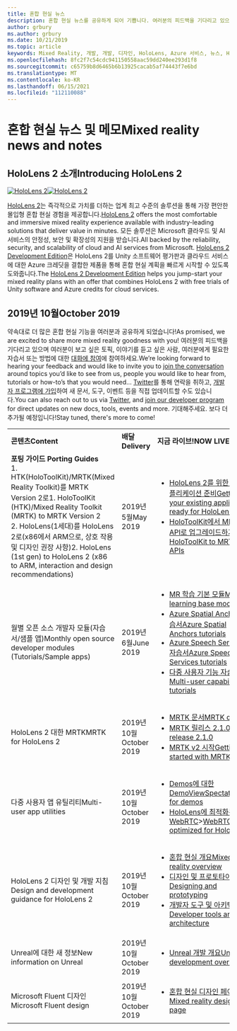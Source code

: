 ```yaml
---
title: 혼합 현실 뉴스
description: 혼합 현실 뉴스를 공유하게 되어 기쁩니다. 여러분의 피드백을 기다리고 있으며, 대화에 참여하도록 초대하고 싶습니다.
author: grbury
ms.author: grbury
ms.date: 10/21/2019
ms.topic: article
keywords: Mixed Reality, 개발, 개발, 디자인, HoloLens, Azure 서비스, 뉴스, HoloLens 2
ms.openlocfilehash: 8fc2f7c54cdc941150558aac59dd240ee293d1f8
ms.sourcegitcommit: c65759b8d6465b6b13925cacab5af74443f7e6bd
ms.translationtype: MT
ms.contentlocale: ko-KR
ms.lasthandoff: 06/15/2021
ms.locfileid: "112110088"
---
```

# <a name="mixed-reality-news-and-notes"></a><span data-ttu-id="7475d-105">혼합 현실 뉴스 및 메모</span><span class="sxs-lookup"><span data-stu-id="7475d-105">Mixed reality news and notes</span></span>

## <a name="introducing-hololens-2"></a><span data-ttu-id="7475d-106">HoloLens 2 소개</span><span class="sxs-lookup"><span data-stu-id="7475d-106">Introducing HoloLens 2</span></span>

<span data-ttu-id="7475d-107">[![HoloLens 2](images/hololens2.jpg)](https://www.microsoft.com/hololens/hardware)</span><span class="sxs-lookup"><span data-stu-id="7475d-107">[![HoloLens 2](images/hololens2.jpg)](https://www.microsoft.com/hololens/hardware)</span></span>

<span data-ttu-id="7475d-108">[HoloLens 2](https://www.microsoft.com/hololens/hardware)는 즉각적으로 가치를 더하는 업계 최고 수준의 솔루션을 통해 가장 편안한 몰입형 혼합 현실 경험을 제공합니다.</span><span class="sxs-lookup"><span data-stu-id="7475d-108">[HoloLens 2](https://www.microsoft.com/hololens/hardware) offers the most comfortable and immersive mixed reality experience available with industry-leading solutions that deliver value in minutes.</span></span> <span data-ttu-id="7475d-109">모든 솔루션은 Microsoft 클라우드 및 AI 서비스의 안정성, 보안 및 확장성의 지원을 받습니다.</span><span class="sxs-lookup"><span data-stu-id="7475d-109">All backed by the reliability, security, and scalability of cloud and AI services from Microsoft.</span></span> <span data-ttu-id="7475d-110">[HoloLens 2 Development Edition](https://www.microsoft.com//hololens/developers)은 HoloLens 2를 Unity 소프트웨어 평가판과 클라우드 서비스에 대한 Azure 크레딧을 결합한 제품을 통해 혼합 현실 계획을 빠르게 시작할 수 있도록 도와줍니다.</span><span class="sxs-lookup"><span data-stu-id="7475d-110">The [HoloLens 2 Development Edition](https://www.microsoft.com//hololens/developers) helps you jump-start your mixed reality plans with an offer that combines HoloLens 2 with free trials of Unity software and Azure credits for cloud services.</span></span>

## <a name="october-2019"></a><span data-ttu-id="7475d-111">2019년 10월</span><span class="sxs-lookup"><span data-stu-id="7475d-111">October 2019</span></span>

<span data-ttu-id="7475d-112">약속대로 더 많은 혼합 현실 기능을 여러분과 공유하게 되었습니다!</span><span class="sxs-lookup"><span data-stu-id="7475d-112">As promised, we are excited to share more mixed reality goodness with you!</span></span> <span data-ttu-id="7475d-113">여러분의 피드백을 기다리고 있으며 여러분이 보고 싶은 토픽, 이야기를 듣고 싶은 사람, 여러분에게 필요한 자습서 또는 방법에 대한 [대화에 참여](https://holodevelopersslack.azurewebsites.net/)에 참여하세요.</span><span class="sxs-lookup"><span data-stu-id="7475d-113">We’re looking forward to hearing your feedback and would like to invite you to [join the conversation](https://holodevelopersslack.azurewebsites.net/) around topics you’d like to see from us, people you would like to hear from, tutorials or how-to’s that you would need…</span></span> <span data-ttu-id="7475d-114">[Twitter](https://twitter.com/MxdRealityDev)를 통해 연락을 취하고, [개발자 프로그램에 가입](https://aka.ms/iwantmr)하여 새 문서, 도구, 이벤트 등을 직접 업데이트할 수도 있습니다.</span><span class="sxs-lookup"><span data-stu-id="7475d-114">You can also reach out to us via [Twitter](https://twitter.com/MxdRealityDev), and [join our developer program](https://aka.ms/iwantmr) for direct updates on new docs, tools, events and more.</span></span> <span data-ttu-id="7475d-115">기대해주세요. 보다 더 추가될 예정입니다!</span><span class="sxs-lookup"><span data-stu-id="7475d-115">Stay tuned, there's more to come!</span></span>

<table>
<tr>
<th style="width: 400px; text-align:left;"><span data-ttu-id="7475d-116">콘텐츠</span><span class="sxs-lookup"><span data-stu-id="7475d-116">Content</span></span></th><th style="width: 125px; text-align:left;"><span data-ttu-id="7475d-117">배달</span><span class="sxs-lookup"><span data-stu-id="7475d-117">Delivery</span></span></th><th style="width: 125px; text-align:left;"><span data-ttu-id="7475d-118">지금 라이브!</span><span class="sxs-lookup"><span data-stu-id="7475d-118">NOW LIVE!</span></span></th>
</tr> 
<tr>
<td><span data-ttu-id="7475d-119"><b>포팅 가이드</b> </span><span class="sxs-lookup"><span data-stu-id="7475d-119"><b>Porting Guides</b> </span></span><br><span data-ttu-id="7475d-120">1. HTK(HoloToolKit)/MRTK(Mixed Reality Toolkit)를 MRTK Version 2로</span><span class="sxs-lookup"><span data-stu-id="7475d-120">1. HoloToolKit (HTK)/Mixed Reality Toolkit (MRTK) to MRTK Version 2</span></span>
<br><span data-ttu-id="7475d-121">2. HoloLens(1세대)를 HoloLens 2로(x86에서 ARM으로, 상호 작용 및 디자인 권장 사항)</span><span class="sxs-lookup"><span data-stu-id="7475d-121">2. HoloLens (1st gen) to HoloLens 2 (x86 to ARM, interaction and design recommendations)</span></span>
</td></td><td><span data-ttu-id="7475d-122">2019년 5월</span><span class="sxs-lookup"><span data-stu-id="7475d-122">May 2019</span></span></td><td> <ul><li><span data-ttu-id="7475d-123"><a href=https://docs.microsoft.com/windows/mixed-reality/mrtk-porting-guide>HoloLens 2를 위한 기존 애플리케이션 준비</a></span><span class="sxs-lookup"><span data-stu-id="7475d-123"><a href=https://docs.microsoft.com/windows/mixed-reality/mrtk-porting-guide>Getting your existing application ready for HoloLens 2</a></span></span><li><span data-ttu-id="7475d-124"><a href=/windows/mixed-reality/mrtk-unity/updates-deployment/htk-to-mrtk-porting-guide>HoloToolKit에서 MRTK API로 업그레이드하기</a></span><span class="sxs-lookup"><span data-stu-id="7475d-124"><a href=/windows/mixed-reality/mrtk-unity/updates-deployment/htk-to-mrtk-porting-guide>HoloToolKit to MRTK APIs</a></span></span></td>
</tr>
<tr>
<td><span data-ttu-id="7475d-125">월별 오픈 소스 개발자 모듈(자습서/샘플 앱)</span><span class="sxs-lookup"><span data-stu-id="7475d-125">Monthly open source developer modules (Tutorials/Sample apps)</span></span></td><td><span data-ttu-id="7475d-126">2019년 6월</span><span class="sxs-lookup"><span data-stu-id="7475d-126">June 2019</span></span></td><td> <ul><li><span data-ttu-id="7475d-127"><a href=https://docs.microsoft.com/windows/mixed-reality/mrlearning-base-ch1>MR 학습 기본 모듈</a></span><span class="sxs-lookup"><span data-stu-id="7475d-127"><a href=https://docs.microsoft.com/windows/mixed-reality/mrlearning-base-ch1>MR learning base module</a></span></span><li><span data-ttu-id="7475d-128"><a href=https://docs.microsoft.com/windows/mixed-reality/mrlearning-asa-ch1>Azure Spatial Anchors 자습서</a></span><span class="sxs-lookup"><span data-stu-id="7475d-128"><a href=https://docs.microsoft.com/windows/mixed-reality/mrlearning-asa-ch1>Azure Spatial Anchors tutorials</a></span></span><li><span data-ttu-id="7475d-129"><a href=https://docs.microsoft.com/windows/mixed-reality/mrlearning-speechsdk-ch1>Azure Speech Services 자습서</a></span><span class="sxs-lookup"><span data-stu-id="7475d-129"><a href=https://docs.microsoft.com/windows/mixed-reality/mrlearning-speechsdk-ch1>Azure Speech Services tutorials</a></span></span><li><span data-ttu-id="7475d-130"><a href=https://docs.microsoft.com/windows/mixed-reality/mrlearning-sharing(photon)-ch1>다중 사용자 기능 자습서</a></span><span class="sxs-lookup"><span data-stu-id="7475d-130"><a href=https://docs.microsoft.com/windows/mixed-reality/mrlearning-sharing(photon)-ch1>Multi-user capabilities tutorials</a></span></span></td>
</tr>
<tr>
<td><span data-ttu-id="7475d-131">HoloLens 2 대한 MRTK</span><span class="sxs-lookup"><span data-stu-id="7475d-131">MRTK for HoloLens 2</span></span></td><td><span data-ttu-id="7475d-132">2019년 10월</span><span class="sxs-lookup"><span data-stu-id="7475d-132">October 2019</span></span></td><td> <ul><li><span data-ttu-id="7475d-133"><a href=/windows/mixed-reality/mrtk-unity>MRTK 문서</a></span><span class="sxs-lookup"><span data-stu-id="7475d-133"><a href=/windows/mixed-reality/mrtk-unity>MRTK docs</a></span></span><li><span data-ttu-id="7475d-134"><a href=https://github.com/Microsoft/MixedRealityToolkit-Unity/releases>MRTK 릴리스 2.1.0</a></span><span class="sxs-lookup"><span data-stu-id="7475d-134"><a href=https://github.com/Microsoft/MixedRealityToolkit-Unity/releases>MRTK release 2.1.0</a></span></span><li><span data-ttu-id="7475d-135"><a href=https://docs.microsoft.com/windows/mixed-reality/mrtk-getting-started>MRTK v2 시작</a></span><span class="sxs-lookup"><span data-stu-id="7475d-135"><a href=https://docs.microsoft.com/windows/mixed-reality/mrtk-getting-started>Getting started with MRTK v2</a></span></span></td>
</tr>
<tr>
<td><span data-ttu-id="7475d-136">다중 사용자 앱 유틸리티</span><span class="sxs-lookup"><span data-stu-id="7475d-136">Multi-user app utilities</span></span></td><td><span data-ttu-id="7475d-137">2019년 10월</span><span class="sxs-lookup"><span data-stu-id="7475d-137">October 2019</span></span></td><td> <ul><li><span data-ttu-id="7475d-138"><a href=https://docs.microsoft.com/windows/mixed-reality/spectator-view>Demos에 대한 DemoView</a></span><span class="sxs-lookup"><span data-stu-id="7475d-138"><a href=https://docs.microsoft.com/windows/mixed-reality/spectator-view>SpectatorView for demos</a></span></span><li><span data-ttu-id="7475d-139"><a href=https://github.com/microsoft/MixedReality-WebRTC>HoloLens에 최적화된 WebRTC</a>></span><span class="sxs-lookup"><span data-stu-id="7475d-139"><a href=https://github.com/microsoft/MixedReality-WebRTC>WebRTC optimized for HoloLens</a>></span></span></td>
</tr>
<tr>
<td><span data-ttu-id="7475d-140">HoloLens 2 디자인 및 개발 지침</span><span class="sxs-lookup"><span data-stu-id="7475d-140">Design and development guidance for HoloLens 2</span></span></td><td><span data-ttu-id="7475d-141">2019년 10월</span><span class="sxs-lookup"><span data-stu-id="7475d-141">October 2019</span></span></td><td> <ul><li><span data-ttu-id="7475d-142"><a href=https://docs.microsoft.com/windows/mixed-reality/>혼합 현실 개요</a></span><span class="sxs-lookup"><span data-stu-id="7475d-142"><a href=https://docs.microsoft.com/windows/mixed-reality/>Mixed reality overview</a></span></span><li><span data-ttu-id="7475d-143"><a href=https://docs.microsoft.com/windows/mixed-reality/design>디자인 및 프로토타이핑</a></span><span class="sxs-lookup"><span data-stu-id="7475d-143"><a href=https://docs.microsoft.com/windows/mixed-reality/design>Designing and prototyping</a></span></span><li><span data-ttu-id="7475d-144"><a href=https://docs.microsoft.com/windows/mixed-reality/development>개발자 도구 및 아키텍처</a></span><span class="sxs-lookup"><span data-stu-id="7475d-144"><a href=https://docs.microsoft.com/windows/mixed-reality/development>Developer tools and architecture</a></span></span></td>
</tr>
<tr>
  <td><span data-ttu-id="7475d-145">Unreal에 대한 새 정보</span><span class="sxs-lookup"><span data-stu-id="7475d-145">New information on Unreal</span></span></td><td><span data-ttu-id="7475d-146">2019년 10월</span><span class="sxs-lookup"><span data-stu-id="7475d-146">October 2019</span></span></td><td> <ul><li><span data-ttu-id="7475d-147"><a href=https://docs.microsoft.com/windows/mixed-reality/unreal-development-overview>Unreal 개발 개요</a></span><span class="sxs-lookup"><span data-stu-id="7475d-147"><a href=https://docs.microsoft.com/windows/mixed-reality/unreal-development-overview>Unreal development overview</a></span></span></td>
</tr>
<tr>
  <td><span data-ttu-id="7475d-148">Microsoft Fluent 디자인</span><span class="sxs-lookup"><span data-stu-id="7475d-148">Microsoft Fluent design</span></span></td><td><span data-ttu-id="7475d-149">2019년 10월</span><span class="sxs-lookup"><span data-stu-id="7475d-149">October 2019</span></span></td><td> <ul><li><span data-ttu-id="7475d-150"><a href=https://www.microsoft.com/design/fluent/>혼합 현실 디자인 페이지</a></span><span class="sxs-lookup"><span data-stu-id="7475d-150"><a href=https://www.microsoft.com/design/fluent/>Mixed reality design page</a></span></span></td>
</tr>
</table>

